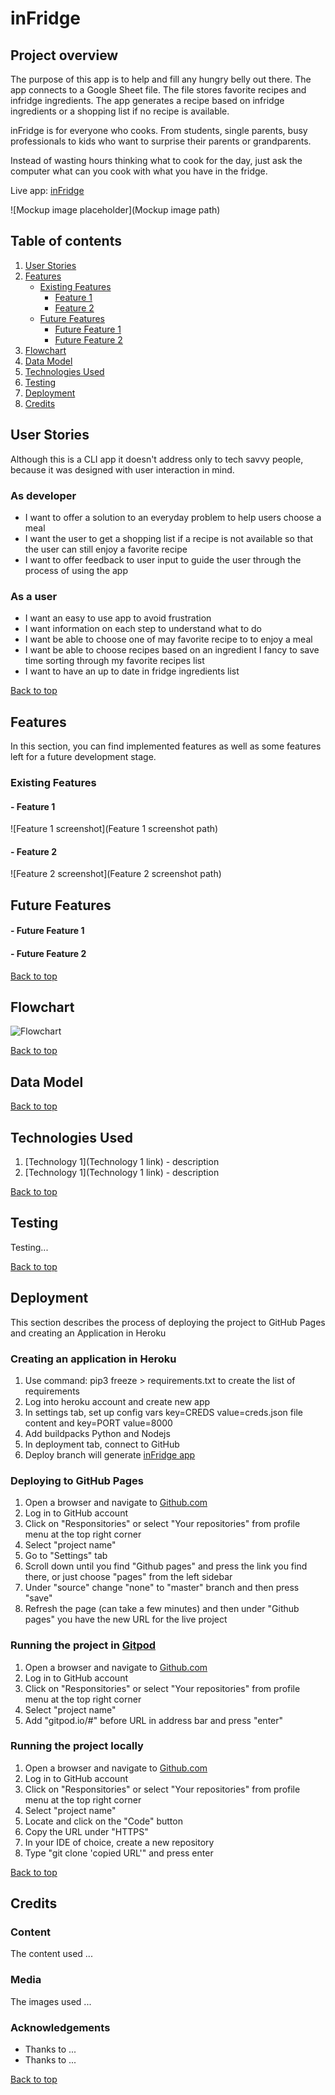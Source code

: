 # inFridge

## Project overview

The purpose of this app is to help and fill any hungry belly out there. The app connects to a Google Sheet file. The file stores favorite recipes and infridge ingredients. The app generates a recipe based on infridge ingredients or a shopping list if no recipe is available.

inFridge is for everyone who cooks. From students, single parents, busy professionals to kids who want to surprise their parents or grandparents.

Instead of wasting hours thinking what to cook for the day, just ask the computer what can you cook with what you have in the fridge.

Live app: [inFridge](https://infridge.herokuapp.com/)

![Mockup image placeholder](Mockup image path)

## Table of contents
1. [User Stories](#User-stories)
2. [Features](#Features)
    - [Existing Features](#Existing-Features) 
        - [Feature 1](#Feature-1)
        - [Feature 2](#Feature-2)
    - [Future Features](#Future-Features)
        - [Future Feature 1](#Future-Feature-1)
        - [Future Feature 2](#Future-Feature-2)
3. [Flowchart](#Flowchart)
4. [Data Model](#Data-Model)
5. [Technologies Used](#Technologies-Used)
6. [Testing](#Testing)
7. [Deployment](#Deployment)
8. [Credits](#Credits)


## User Stories
Although this is a CLI app it doesn't address only to tech savvy people, because it was designed with user interaction in mind.

### As developer 
- I want to offer a solution to an everyday problem to help users choose a meal
- I want the user to get a shopping list if a recipe is not available so that the user can still enjoy a favorite recipe
- I want to offer feedback to user input to guide the user through the process of using the app

### As a user 
- I want an easy to use app to avoid frustration
- I want information on each step to understand what to do
- I want be able to choose one of may favorite recipe to to enjoy a meal
- I want be able to choose recipes based on an ingredient I fancy to save time sorting through my favorite recipes list
- I want to have an up to date in fridge ingredients list

[Back to top](#Table-of-contents)

## Features
In this section, you can find implemented features as well as some features left for a future development stage.

### Existing Features
#### - Feature 1

![Feature 1 screenshot](Feature 1 screenshot path)
#### - Feature 2

![Feature 2 screenshot](Feature 2 screenshot path)
## Future Features
#### - Future Feature 1
#### - Future Feature 2

[Back to top](#Table-of-contents)

## Flowchart

![Flowchart](assets/images/flowchart.png)

[Back to top](#Table-of-contents)

## Data Model

[Back to top](#Table-of-contents)

## Technologies Used

1. [Technology 1](Technology 1 link) - description
2. [Technology 1](Technology 1 link) - description

[Back to top](#Table-of-contents)
## Testing
Testing...

[Back to top](#Table-of-contents)
## Deployment
This section describes the process of deploying the project to GitHub Pages and creating an Application in Heroku

### Creating an application in Heroku
1. Use command: pip3 freeze > requirements.txt to create the list of requirements
2. Log into heroku account and create new app
3. In settings tab, set up config vars key=CREDS value=creds.json file content and key=PORT value=8000
4. Add buildpacks Python and Nodejs
5. In deployment tab, connect to GitHub 
6. Deploy branch will generate [inFridge app](https://infridge.herokuapp.com/)

### Deploying to GitHub Pages
1. Open a browser and navigate to [Github.com](https://github.com/)
2. Log in to GitHub account
3. Click on "Responsitories" or select "Your repositories" from profile menu at the top right corner
4. Select "project name"
5. Go to "Settings" tab
6. Scroll down until you find "Github pages" and press the link you find there, or just choose "pages" from the left sidebar
7. Under "source" change "none" to  "master" branch and then press "save"
8. Refresh the page (can take a few minutes) and then under "Github pages" you have the new URL for the live project

### Running the project in [Gitpod](https://www.gitpod.io/) 
1. Open a browser and navigate to [Github.com](https://github.com/)
2. Log in to GitHub account
3. Click on "Responsitories" or select "Your repositories" from profile menu at the top right corner
4. Select "project name"
5. Add "gitpod.io/#" before URL in address bar and press "enter"

### Running the project locally
1. Open a browser and navigate to [Github.com](https://github.com/)
2. Log in to GitHub account
3. Click on "Responsitories" or select "Your repositories" from profile menu at the top right corner
4. Select "project name"
5. Locate and click on the "Code" button
6. Copy the URL under "HTTPS"
7. In your IDE of choice, create a new repository
8. Type "git clone 'copied URL'" and press enter


[Back to top](#Table-of-contents)
## Credits
### Content
The content used ...
### Media
The images used ...

### Acknowledgements
- Thanks to ...
- Thanks to ...

[Back to top](#Table-of-contents)